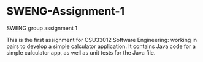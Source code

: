 # SWENG-Assignment-1
SWENG group assignment 1

This is the first assignment for CSU33012 Software Engineering: working in pairs to develop a simple calculator application.
It contains Java code for a simple calculator app, as well as unit tests for the Java file.
